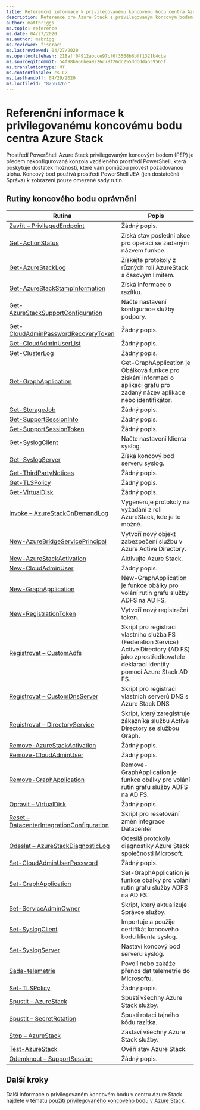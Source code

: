 ```yaml
---
title: Referenční informace k privilegovanému koncovému bodu centra Azure Stack
description: Reference pro Azure Stack s privilegovaným koncovým bodem prostředí PowerShell
author: mattbriggs
ms.topic: reference
ms.date: 04/27/2020
ms.author: mabrigg
ms.reviewer: fiseraci
ms.lastreviewed: 04/27/2020
ms.openlocfilehash: 218aff04912abcce97cf0f3568b6bff1321b4cba
ms.sourcegitcommit: 54f98b666bea9226c78f26dc255ddbdda539565f
ms.translationtype: MT
ms.contentlocale: cs-CZ
ms.lasthandoff: 04/29/2020
ms.locfileid: "82563265"
---
```

# <a name="azure-stack-hub-privileged-endpoint-reference"></a>Referenční informace k privilegovanému koncovému bodu centra Azure Stack

Prostředí PowerShell Azure Stack privilegovaným koncovým bodem (PEP) je předem nakonfigurovaná konzola vzdáleného prostředí PowerShell, která poskytuje dostatek možností, které vám pomůžou provést požadovanou úlohu. Koncový bod používá prostředí PowerShell JEA (jen dostatečná Správa) k zobrazení pouze omezené sady rutin.

## <a name="privilege-endpoint-cmdlets"></a>Rutiny koncového bodu oprávnění

| Rutina | Popis |
| --- | --- |
| [Zavřít – PrivilegedEndpoint](Close-PrivilegedEndpoint.md) | Žádný popis. |
| [Get-ActionStatus](Get-ActionStatus.md) | Získá stav poslední akce pro operaci se zadaným názvem funkce. |
| [Get-AzureStackLog](Get-AzureStackLog.md) | Získejte protokoly z různých rolí AzureStack s časovým limitem. |
| [Get-AzureStackStampInformation](Get-AzureStackStampInformation.md) | Získá informace o razítku. |
| [Get-AzureStackSupportConfiguration](Get-AzureStackSupportConfiguration.md) | Načte nastavení konfigurace služby podpory. |
| [Get-CloudAdminPasswordRecoveryToken](Get-CloudAdminPasswordRecoveryToken.md) | Žádný popis. |
| [Get-CloudAdminUserList](Get-CloudAdminUserList.md) | Žádný popis. |
| [Get-ClusterLog](Get-ClusterLog.md) | Žádný popis. |
| [Get-GraphApplication](Get-GraphApplication.md) | Get-GraphApplication je Obálková funkce pro získání informací o aplikaci grafu pro zadaný název aplikace nebo identifikátor. |
| [Get-StorageJob](Get-StorageJob.md) | Žádný popis. |
| [Get-SupportSessionInfo](Get-SupportSessionInfo.md) | Žádný popis. |
| [Get-SupportSessionToken](Get-SupportSessionToken.md) | Žádný popis. |
| [Get-SyslogClient](Get-SyslogClient.md) | Načte nastavení klienta syslog. |
| [Get-SyslogServer](Get-SyslogServer.md) | Získá koncový bod serveru syslog. |
| [Get-ThirdPartyNotices](Get-ThirdPartyNotices.md) | Žádný popis. |
| [Get-TLSPolicy](Get-TLSPolicy.md) | Žádný popis. |
| [Get-VirtualDisk](Get-VirtualDisk.md) | Žádný popis. |
| [Invoke – AzureStackOnDemandLog](Invoke-AzureStackOnDemandLog.md) | Vygeneruje protokoly na vyžádání z rolí AzureStack, kde je to možné. |
| [New-AzureBridgeServicePrincipal](New-AzureBridgeServicePrincipal.md) | Vytvoří nový objekt zabezpečení službu v Azure Active Directory. |
| [New-AzureStackActivation](New-AzureStackActivation.md) | Aktivujte Azure Stack. |
| [New-CloudAdminUser](New-CloudAdminUser.md) | Žádný popis. |
| [New-GraphApplication](New-GraphApplication.md) | New-GraphApplication je funkce obálky pro volání rutin grafu služby ADFS na AD FS. |
| [New-RegistrationToken](New-RegistrationToken.md) | Vytvoří nový registrační token. |
| [Registrovat – CustomAdfs](Register-CustomAdfs.md) | Skript pro registraci vlastního služba FS (Federation Service) Active Directory (AD FS) jako zprostředkovatele deklarací identity pomocí Azure Stack AD FS. |
| [Registrovat – CustomDnsServer](Register-CustomDnsServer.md) | Skript pro registraci vlastních serverů DNS s Azure Stack DNS |
| [Registrovat – DirectoryService](Register-DirectoryService.md) | Skript, který zaregistruje zákazníka službu Active Directory se službou Graph. |
| [Remove-AzureStackActivation](Remove-AzureStackActivation.md) | Žádný popis. |
| [Remove-CloudAdminUser](Remove-CloudAdminUser.md) | Žádný popis. |
| [Remove-GraphApplication](Remove-GraphApplication.md) | Remove-GraphApplication je funkce obálky pro volání rutin grafu služby ADFS na AD FS. |
| [Opravit – VirtualDisk](Repair-VirtualDisk.md) | Žádný popis. |
| [Reset – DatacenterIntegrationConfiguration](Reset-DatacenterIntegrationConfiguration.md) | Skript pro resetování změn integrace Datacenter |
| [Odeslat – AzureStackDiagnosticLog](Send-AzureStackDiagnosticLog.md) | Odesílá protokoly diagnostiky Azure Stack společnosti Microsoft. |
| [Set-CloudAdminUserPassword](Set-CloudAdminUserPassword.md) | Žádný popis. |
| [Set-GraphApplication](Set-GraphApplication.md) | Set-GraphApplication je funkce obálky pro volání rutin grafu služby ADFS na AD FS. |
| [Set-ServiceAdminOwner](Set-ServiceAdminOwner.md) | Skript, který aktualizuje Správce služby. |
| [Set-SyslogClient](Set-SyslogClient.md) | Importuje a použije certifikát koncového bodu klienta syslog. |
| [Set-SyslogServer](Set-SyslogServer.md) | Nastaví koncový bod serveru syslog. |
| [Sada-telemetrie](Set-Telemetry.md) | Povolí nebo zakáže přenos dat telemetrie do Microsoftu. |
| [Set-TLSPolicy](Set-TLSPolicy.md) | Žádný popis. |
| [Spustit – AzureStack](Start-AzureStack.md) | Spustí všechny Azure Stack služby. |
| [Spustit – SecretRotation](Start-SecretRotation.md) | Spustí rotaci tajného kódu razítka. |
| [Stop – AzureStack](Stop-AzureStack.md) | Zastaví všechny Azure Stack služby. |
| [Test-AzureStack](Test-AzureStack.md) | Ověří stav Azure Stack. |
| [Odemknout – SupportSession](Unlock-SupportSession.md) | Žádný popis. |

## <a name="next-steps"></a>Další kroky

Další informace o privilegovaném koncovém bodu v centru Azure Stack najdete v tématu [použití privilegovaného koncového bodu v Azure Stack](https://docs.microsoft.com/azure-stack/operator/azure-stack-privileged-endpoint).
